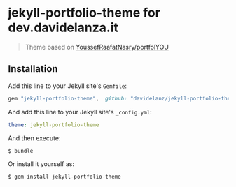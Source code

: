 # jekyll-portfolio-theme for dev.davidelanza.it

> Theme based on [YoussefRaafatNasry/portfolYOU](https://github.com/YoussefRaafatNasry/portfolYOU)


## Installation

Add this line to your Jekyll site's `Gemfile`:

```ruby
gem "jekyll-portfolio-theme",  github: "davidelanz/jekyll-portfolio-theme", branch: "main"
```

And add this line to your Jekyll site's `_config.yml`:

```yaml
theme: jekyll-portfolio-theme
```

And then execute:

    $ bundle

Or install it yourself as:

    $ gem install jekyll-portfolio-theme
